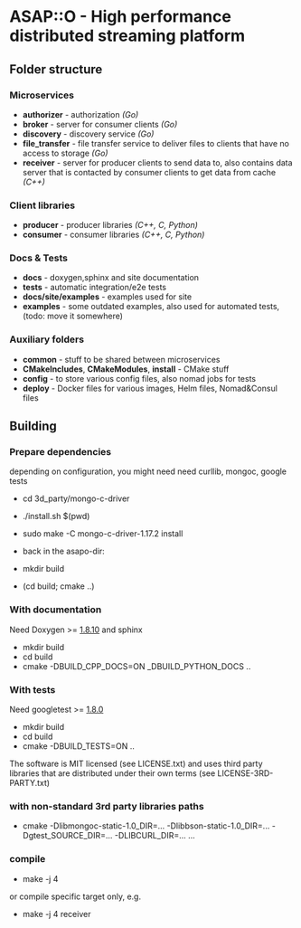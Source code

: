 # ASAP::O - High performance distributed streaming platform

## Folder structure
 
### Microservices 
 - **authorizer** - authorization _(Go)_
 - **broker** - server for consumer clients _(Go)_
 - **discovery** - discovery service _(Go)_
 - **file_transfer** - file transfer service to deliver files to clients that have no access to storage _(Go)_
 - **receiver** - server for producer clients to send data to, also contains data server that is contacted by consumer clients to get data from cache _(C++)_ 
   
### Client libraries
  - **producer** - producer libraries _(C++, C, Python)_ 
  - **consumer** - consumer libraries _(C++, C, Python)_ 

### Docs & Tests
- **docs** - doxygen,sphinx and site documentation
- **tests** - automatic integration/e2e tests
- **docs/site/examples** - examples used for site     
- **examples** - some outdated examples, also used for automated tests, (todo: move it somewhere)    

### Auxiliary folders
- **common** -  stuff to be shared between microservices
- **CMakeIncludes**, **CMakeModules**, **install** - CMake stuff  
- **config** - to store various config files, also nomad jobs for tests
- **deploy** - Docker files for various images, Helm files, Nomad&Consul files

## Building

### Prepare dependencies

depending on configuration, you might need need curllib, mongoc, google tests

  - cd 3d_party/mongo-c-driver
  - ./install.sh $(pwd)
  - sudo make -C mongo-c-driver-1.17.2 install

  - back in the asapo-dir:
  - mkdir build
  - (cd build; cmake ..)

### With documentation

Need Doxygen >= [1.8.10](https://github.com/doxygen/doxygen/releases/tag/Release_1_8_11)
and sphinx

 - mkdir build
 - cd build
 - cmake -DBUILD_CPP_DOCS=ON _DBUILD_PYTHON_DOCS ..

### With tests

Need googletest >= [1.8.0](https://github.com/google/googletest/releases/tag/release-1.8.0)

 - mkdir build
 - cd build
 - cmake -DBUILD_TESTS=ON ..

The software is MIT licensed (see LICENSE.txt) and uses third party libraries that are distributed under their own terms
(see LICENSE-3RD-PARTY.txt)

### with non-standard 3rd party libraries paths
- cmake -Dlibmongoc-static-1.0_DIR=... -Dlibbson-static-1.0_DIR=...  -Dgtest_SOURCE_DIR=... -DLIBCURL_DIR=... ...

### compile
 - make -j 4
 
or compile specific target only, e.g. 
 - make -j 4 receiver  